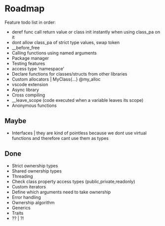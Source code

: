
# Roadmap

Feature todo list in order:

- deref func call return value or class init instantly when using class_pa on it
- dont allow class_pa of strict type values, swap token
- __before_free
- Calling functions using named arguments
- Package manager
- Testing features
- access type 'namespace'
- Declare functions for classes/structs from other libraries
- Custom allocators | MyClass{...} @my_alloc
- vscode extension
- Async library
- Cross compiling
- __leave_scope (code executed when a variable leaves its scope)
- Anonymous functions

## Maybe

- Interfaces | they are kind of pointless because we dont use virtual functions and therefore cant use them as types

## Done

- Strict ownership types
- Shared ownership types
- Threading
- Check class property access types (public,private,readonly)
- Custom iterators
- Define which arguments need to take ownership
- Error handling
- Ownership algorithm
- Generics
- Traits
- ?? | ?!
